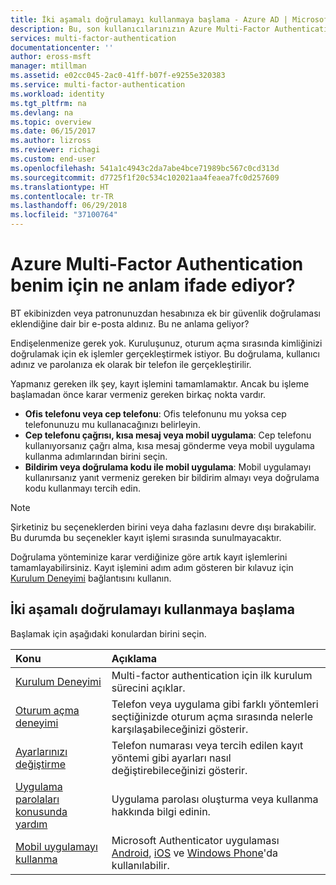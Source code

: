 ```yaml
---
title: İki aşamalı doğrulamayı kullanmaya başlama - Azure AD | Microsoft Docs
description: Bu, son kullanıcılarınızın Azure Multi-Factor Authentication'ı kullanmaya başlamalarına yardımcı olacak Azure Multi-Factor Authentication sayfasıdır.
services: multi-factor-authentication
documentationcenter: ''
author: eross-msft
manager: mtillman
ms.assetid: e02cc045-2ac0-41ff-b07f-e9255e320383
ms.service: multi-factor-authentication
ms.workload: identity
ms.tgt_pltfrm: na
ms.devlang: na
ms.topic: overview
ms.date: 06/15/2017
ms.author: lizross
ms.reviewer: richagi
ms.custom: end-user
ms.openlocfilehash: 541a1c4943c2da7abe4bce71989bc567c0cd313d
ms.sourcegitcommit: d7725f1f20c534c102021aa4feaea7fc0d257609
ms.translationtype: HT
ms.contentlocale: tr-TR
ms.lasthandoff: 06/29/2018
ms.locfileid: "37100764"
---
```

# <a name="what-does-azure-multi-factor-authentication-mean-for-me"></a>Azure Multi-Factor Authentication benim için ne anlam ifade ediyor?
BT ekibinizden veya patronunuzdan hesabınıza ek bir güvenlik doğrulaması eklendiğine dair bir e-posta aldınız.  Bu ne anlama geliyor?

Endişelenmenize gerek yok. Kuruluşunuz, oturum açma sırasında kimliğinizi doğrulamak için ek işlemler gerçekleştirmek istiyor. Bu doğrulama, kullanıcı adınız ve parolanıza ek olarak bir telefon ile gerçekleştirilir.  

Yapmanız gereken ilk şey, kayıt işlemini tamamlamaktır.  Ancak bu işleme başlamadan önce karar vermeniz gereken birkaç nokta vardır.

* **Ofis telefonu veya cep telefonu**: Ofis telefonunu mu yoksa cep telefonunuzu mu kullanacağınızı belirleyin.
* **Cep telefonu çağrısı, kısa mesaj veya mobil uygulama**: Cep telefonu kullanıyorsanız çağrı alma, kısa mesaj gönderme veya mobil uygulama kullanma adımlarından birini seçin.
* **Bildirim veya doğrulama kodu ile mobil uygulama**: Mobil uygulamayı kullanırsanız yanıt vermeniz gereken bir bildirim almayı veya doğrulama kodu kullanmayı tercih edin.

> [!NOTE]
> Şirketiniz bu seçeneklerden birini veya daha fazlasını devre dışı bırakabilir.  Bu durumda bu seçenekler kayıt işlemi sırasında sunulmayacaktır.  

Doğrulama yönteminize karar verdiğinize göre artık kayıt işlemlerini tamamlayabilirsiniz. Kayıt işlemini adım adım gösteren bir kılavuz için [Kurulum Deneyimi](multi-factor-authentication-end-user-first-time.md) bağlantısını kullanın.

## <a name="how-to-get-going-with-two-step-verification"></a>İki aşamalı doğrulamayı kullanmaya başlama
Başlamak için aşağıdaki konulardan birini seçin.

| Konu | Açıklama |
|:--- |:--- |
| [Kurulum Deneyimi](multi-factor-authentication-end-user-first-time.md) |Multi-factor authentication için ilk kurulum sürecini açıklar. |
| [Oturum açma deneyimi](multi-factor-authentication-end-user-signin.md) |Telefon veya uygulama gibi farklı yöntemleri seçtiğinizde oturum açma sırasında nelerle karşılaşabileceğinizi gösterir. |
| [Ayarlarınızı değiştirme](multi-factor-authentication-end-user-manage-settings.md) |Telefon numarası veya tercih edilen kayıt yöntemi gibi ayarları nasıl değiştirebileceğinizi gösterir. |
| [Uygulama parolaları konusunda yardım](multi-factor-authentication-end-user-app-passwords.md) |Uygulama parolası oluşturma veya kullanma hakkında bilgi edinin. |
| [Mobil uygulamayı kullanma](../../../../multi-factor-authentication/end-user/microsoft-authenticator-app-how-to.md) |Microsoft Authenticator uygulaması [Android](https://go.microsoft.com/fwlink/?linkid=866594), [iOS](https://go.microsoft.com/fwlink/?linkid=866594) ve [Windows Phone](http://go.microsoft.com/fwlink/?Linkid=825071)'da kullanılabilir. |

